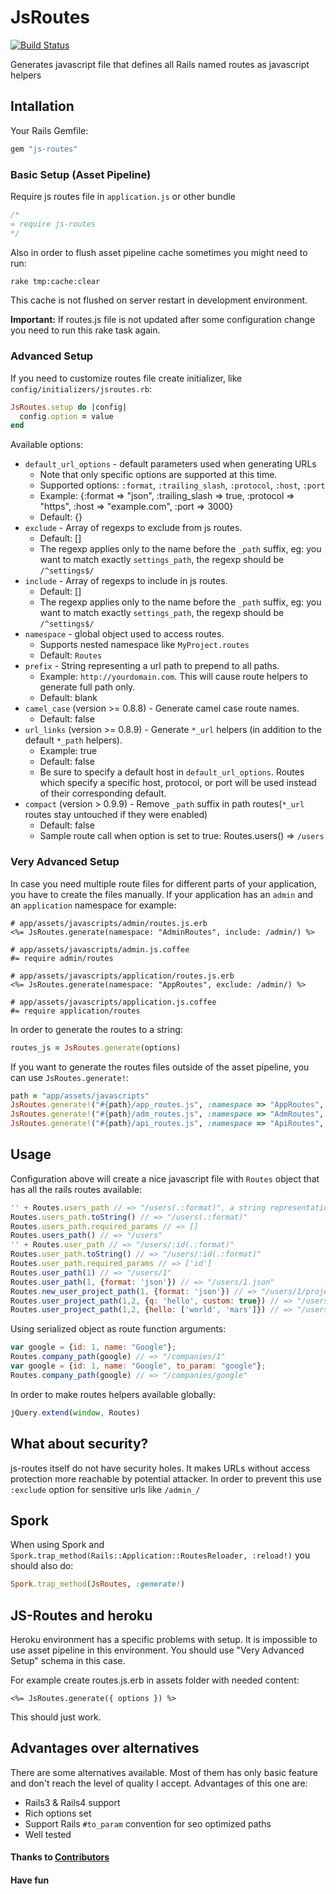 # JsRoutes
[![Build Status](https://travis-ci.org/railsware/js-routes.svg?branch=master)](https://travis-ci.org/railsware/js-routes)

Generates javascript file that defines all Rails named routes as javascript helpers

## Intallation

Your Rails Gemfile:

``` ruby
gem "js-routes"
```

### Basic Setup (Asset Pipeline)

Require js routes file in `application.js` or other bundle

``` js
/*
= require js-routes
*/
```

Also in order to flush asset pipeline cache sometimes you might need to run:

``` sh
rake tmp:cache:clear
```

This cache is not flushed on server restart in development environment.

**Important:** If routes.js file is not updated after some configuration change you need to run this rake task again.

### Advanced Setup

If you need to customize routes file create initializer, like `config/initializers/jsroutes.rb`:

``` ruby
JsRoutes.setup do |config|
  config.option = value
end
```

Available options:

* `default_url_options` - default parameters used when generating URLs
  * Note that only specific options are supported at this time.
  * Supported options: `:format`, `:trailing_slash`, `:protocol`, `:host`, `:port`
  * Example: {:format => "json", :trailing_slash => true, :protocol => "https", :host => "example.com", :port => 3000}
  * Default: {}
* `exclude` - Array of regexps to exclude from js routes.
  * Default: []
  * The regexp applies only to the name before the `_path` suffix, eg: you want to match exactly `settings_path`, the regexp should be `/^settings$/`
* `include` - Array of regexps to include in js routes.
  * Default: []
  * The regexp applies only to the name before the `_path` suffix, eg: you want to match exactly `settings_path`, the regexp should be `/^settings$/`
* `namespace` - global object used to access routes.
  * Supports nested namespace like `MyProject.routes`
  * Default: `Routes`
* `prefix` - String representing a url path to prepend to all paths.
  * Example: `http://yourdomain.com`. This will cause route helpers to generate full path only.
  * Default: blank
* `camel_case` (version >= 0.8.8) - Generate camel case route names.
  * Default: false
* `url_links` (version >= 0.8.9) - Generate `*_url` helpers (in addition to the default `*_path` helpers).
  * Example: true
  * Default: false
  * Be sure to specify a default host in `default_url_options`. Routes which specify a specific host, protocol, or port will be used instead of their corresponding default.
* `compact` (version > 0.9.9) - Remove `_path` suffix in path routes(`*_url` routes stay untouched if they were enabled)
  * Default: false
  * Sample route call when option is set to true: Routes.users() => `/users`

### Very Advanced Setup

In case you need multiple route files for different parts of your application, you have to create the files manually.
If your application has an `admin` and an `application` namespace for example:

```
# app/assets/javascripts/admin/routes.js.erb
<%= JsRoutes.generate(namespace: "AdminRoutes", include: /admin/) %>

# app/assets/javascripts/admin.js.coffee
#= require admin/routes
```

```
# app/assets/javascripts/application/routes.js.erb
<%= JsRoutes.generate(namespace: "AppRoutes", exclude: /admin/) %>

# app/assets/javascripts/application.js.coffee
#= require application/routes
```

In order to generate the routes to a string:

```ruby
routes_js = JsRoutes.generate(options)
```

If you want to generate the routes files outside of the asset pipeline, you can use `JsRoutes.generate!`:

``` ruby
path = "app/assets/javascripts"
JsRoutes.generate!("#{path}/app_routes.js", :namespace => "AppRoutes", :exclude => [/^admin_/, /^api_/])
JsRoutes.generate!("#{path}/adm_routes.js", :namespace => "AdmRoutes", :include => /^admin_/)
JsRoutes.generate!("#{path}/api_routes.js", :namespace => "ApiRoutes", :include => /^api_/, :default_url_options => {:format => "json"})
```

## Usage

Configuration above will create a nice javascript file with `Routes` object that has all the rails routes available:

``` js
'' + Routes.users_path // => "/users(.:format)", a string representation of the object
Routes.users_path.toString() // => "/users(.:format)"
Routes.users_path.required_params // => []
Routes.users_path() // => "/users"
'' + Routes.user_path // => "/users/:id(.:format)"
Routes.user_path.toString() // => "/users/:id(.:format)"
Routes.user_path.required_params // => ['id']
Routes.user_path(1) // => "/users/1"
Routes.user_path(1, {format: 'json'}) // => "/users/1.json"
Routes.new_user_project_path(1, {format: 'json'}) // => "/users/1/projects/new.json"
Routes.user_project_path(1,2, {q: 'hello', custom: true}) // => "/users/1/projects/2?q=hello&custom=true"
Routes.user_project_path(1,2, {hello: ['world', 'mars']}) // => "/users/1/projects/2?hello%5B%5D=world&hello%5B%5D=mars"
```

Using serialized object as route function arguments:

``` js
var google = {id: 1, name: "Google"};
Routes.company_path(google) // => "/companies/1"
var google = {id: 1, name: "Google", to_param: "google"};
Routes.company_path(google) // => "/companies/google"
```

In order to make routes helpers available globally:

``` js
jQuery.extend(window, Routes)
```

## What about security?

js-routes itself do not have security holes. It makes URLs
without access protection more reachable by potential attacker.
In order to prevent this use `:exclude` option for sensitive urls like `/admin_/`

## Spork

When using Spork and `Spork.trap_method(Rails::Application::RoutesReloader, :reload!)` you should also do:

``` ruby
Spork.trap_method(JsRoutes, :generate!)
```

## JS-Routes and heroku

Heroku environment has a specific problems with setup. It is impossible to use asset pipeline in this environment. You should use "Very Advanced Setup" schema in this case.

For example create routes.js.erb in assets folder with needed content:

``` erb
<%= JsRoutes.generate({ options }) %>
```

This should just work.

## Advantages over alternatives

There are some alternatives available. Most of them has only basic feature and don't reach the level of quality I accept.
Advantages of this one are:

* Rails3 & Rails4 support
* Rich options set
* Support Rails `#to_param` convention for seo optimized paths
* Well tested

#### Thanks to [Contributors](https://github.com/railsware/js-routes/contributors)

#### Have fun
